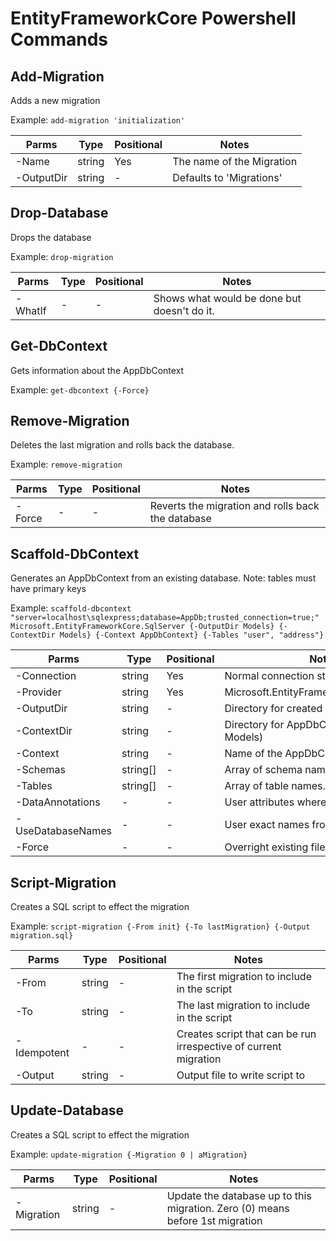 # EntityFrameworkCore Powershell Commands

## Add-Migration

Adds a new migration

Example: `add-migration 'initialization'`

| Parms | Type | Positional | Notes |
| ----- | ---- | ---------- | ----- |
| -Name | string | Yes | The name of the Migration |
| -OutputDir | string | - | Defaults to 'Migrations' |

## Drop-Database

Drops the database

Example: `drop-migration`

| Parms | Type | Positional | Notes |
| ----- | ---- | ---------- | ----- |
| -WhatIf | - | - | Shows what would be done but doesn't do it. |

## Get-DbContext

Gets information about the AppDbContext

Example: `get-dbcontext {-Force}`

## Remove-Migration

Deletes the last migration and rolls back the database.

Example: `remove-migration`

| Parms | Type | Positional | Notes |
| ----- | ---- | ---------- | ----- |
| -Force | - | - | Reverts the migration and rolls back the database |

## Scaffold-DbContext

Generates an AppDbContext from an existing database. Note: tables must have primary keys

Example: `scaffold-dbcontext "server=localhost\sqlexpress;database=AppDb;trusted_connection=true;" Microsoft.EntityFrameworkCore.SqlServer {-OutputDir Models} {-ContextDir Models} {-Context AppDbContext} {-Tables "user", "address"}`

| Parms | Type | Positional | Notes |
| ----- | ---- | ---------- | ----- |
| -Connection | string | Yes | Normal connection string |
| -Provider | string | Yes | Microsoft.EntityFrameworkCore.SqlServer |
| -OutputDir | string | - | Directory for created classes (i.e. Models) |
| -ContextDir | string | - | Directory for AppDbContext file (i.e. Models) |
| -Context | string | - | Name of the AppDbContext class |
| -Schemas | string[] | - | Array of schema names. Defaults to all. |
| -Tables | string[] | - | Array of table names. Defaults to all |
| -DataAnnotations | - | - | User attributes where possible |
| -UseDatabaseNames | - | - | User exact names from database tables |
| -Force | - | - | Overright existing files |

## Script-Migration

Creates a SQL script to effect the migration

Example: `script-migration {-From init} {-To lastMigration} {-Output migration.sql}`

| Parms | Type | Positional | Notes |
| ----- | ---- | ---------- | ----- |
| -From | string | - | The first migration to include in the script |
| -To | string | - | The last migration to include in the script |
| -Idempotent | - | - | Creates script that can be run irrespective of current migration |
| -Output | string | - | Output file to write script to |

## Update-Database

Creates a SQL script to effect the migration

Example: `update-migration {-Migration 0 | aMigration}`

| Parms | Type | Positional | Notes |
| ----- | ---- | ---------- | ----- |
| -Migration | string | - | Update the database up to this migration. Zero (0) means before 1st migration |
